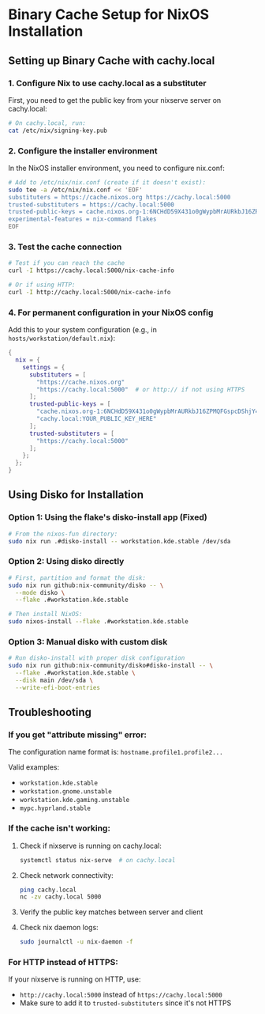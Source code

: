 # Binary Cache Setup for NixOS Installation

## Setting up Binary Cache with cachy.local

### 1. Configure Nix to use cachy.local as a substituter

First, you need to get the public key from your nixserve server on cachy.local:

```bash
# On cachy.local, run:
cat /etc/nix/signing-key.pub
```

### 2. Configure the installer environment

In the NixOS installer environment, you need to configure nix.conf:

```bash
# Add to /etc/nix/nix.conf (create if it doesn't exist):
sudo tee -a /etc/nix/nix.conf << 'EOF'
substituters = https://cache.nixos.org https://cachy.local:5000
trusted-substituters = https://cachy.local:5000
trusted-public-keys = cache.nixos.org-1:6NCHdD59X431o0gWypbMrAURkbJ16ZPMQFGspcDShjY= cachy.local:YOUR_PUBLIC_KEY_HERE
experimental-features = nix-command flakes
EOF
```

### 3. Test the cache connection

```bash
# Test if you can reach the cache
curl -I https://cachy.local:5000/nix-cache-info

# Or if using HTTP:
curl -I http://cachy.local:5000/nix-cache-info
```

### 4. For permanent configuration in your NixOS config

Add this to your system configuration (e.g., in `hosts/workstation/default.nix`):

```nix
{
  nix = {
    settings = {
      substituters = [
        "https://cache.nixos.org"
        "https://cachy.local:5000"  # or http:// if not using HTTPS
      ];
      trusted-public-keys = [
        "cache.nixos.org-1:6NCHdD59X431o0gWypbMrAURkbJ16ZPMQFGspcDShjY="
        "cachy.local:YOUR_PUBLIC_KEY_HERE"
      ];
      trusted-substituters = [
        "https://cachy.local:5000"
      ];
    };
  };
}
```

## Using Disko for Installation

### Option 1: Using the flake's disko-install app (Fixed)

```bash
# From the nixos-fun directory:
sudo nix run .#disko-install -- workstation.kde.stable /dev/sda
```

### Option 2: Using disko directly

```bash
# First, partition and format the disk:
sudo nix run github:nix-community/disko -- \
  --mode disko \
  --flake .#workstation.kde.stable

# Then install NixOS:
sudo nixos-install --flake .#workstation.kde.stable
```

### Option 3: Manual disko with custom disk

```bash
# Run disko-install with proper disk configuration
sudo nix run github:nix-community/disko#disko-install -- \
  --flake .#workstation.kde.stable \
  --disk main /dev/sda \
  --write-efi-boot-entries
```

## Troubleshooting

### If you get "attribute missing" error:

The configuration name format is: `hostname.profile1.profile2...`

Valid examples:
- `workstation.kde.stable`
- `workstation.gnome.unstable`
- `workstation.kde.gaming.unstable`
- `mypc.hyprland.stable`

### If the cache isn't working:

1. Check if nixserve is running on cachy.local:
   ```bash
   systemctl status nix-serve  # on cachy.local
   ```

2. Check network connectivity:
   ```bash
   ping cachy.local
   nc -zv cachy.local 5000
   ```

3. Verify the public key matches between server and client

4. Check nix daemon logs:
   ```bash
   sudo journalctl -u nix-daemon -f
   ```

### For HTTP instead of HTTPS:

If your nixserve is running on HTTP, use:
- `http://cachy.local:5000` instead of `https://cachy.local:5000`
- Make sure to add it to `trusted-substituters` since it's not HTTPS